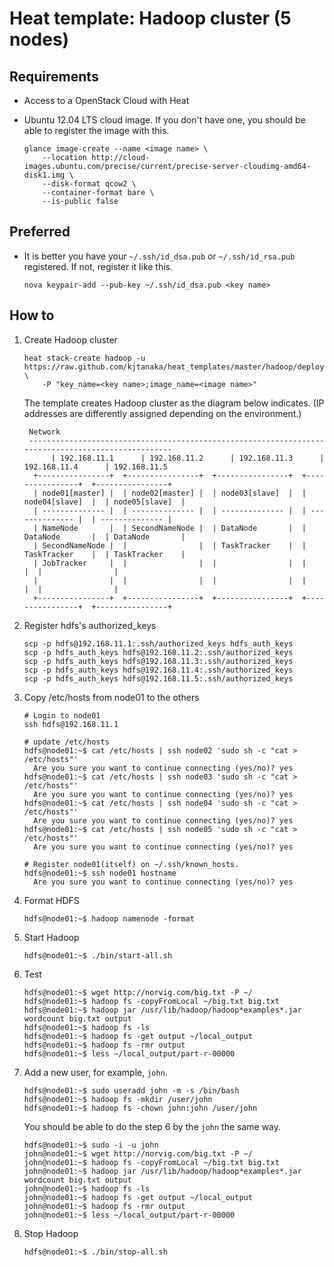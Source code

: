 Heat template: Hadoop cluster (5 nodes)
=======================================

Requirements
------------
* Access to a OpenStack Cloud with Heat
* Ubuntu 12.04 LTS cloud image. If you don't have one, you should be able to register the image with this.

  ```
  glance image-create --name <image name> \
      --location http://cloud-images.ubuntu.com/precise/current/precise-server-cloudimg-amd64-disk1.img \
      --disk-format qcow2 \
      --container-format bare \
      --is-public false
  ```

Preferred
---------
* It is better you have your ``~/.ssh/id_dsa.pub`` or ``~/.ssh/id_rsa.pub`` registered. 
  If not, register it like this.

  ```
  nova keypair-add --pub-key ~/.ssh/id_dsa.pub <key name>
  ```

How to
------

1. Create Hadoop cluster

   ```
   heat stack-create hadoop -u https://raw.github.com/kjtanaka/heat_templates/master/hadoop/deploy_hadoop.yml \
       -P "key_name=<key name>;image_name=<image name>"
   ```

   The template creates Hadoop cluster as the diagram below indicates. (IP addresses are differently 
   assigned depending on the environment.)

   ```
    Network
    ---------------------------------------------------------------------------------------------------
         | 192.168.11.1      | 192.168.11.2      | 192.168.11.3      | 192.168.11.4      | 192.168.11.5
     +----------------+  +----------------+  +----------------+  +----------------+  +----------------+
     | node01[master] |  | node02[master] |  | node03[slave]  |  | node04[slave]  |  | node05[slave]  |
     | -------------- |  | -------------- |  | -------------- |  | -------------- |  | -------------- |
     | NameNode       |  | SecondNameNode |  | DataNode       |  | DataNode       |  | DataNode       |
     | SecondNameNode |  |                |  | TaskTracker    |  | TaskTracker    |  | TaskTracker    |
     | JobTracker     |  |                |  |                |  |                |  |                |
     |                |  |                |  |                |  |                |  |                |
     +----------------+  +----------------+  +----------------+  +----------------+  +----------------+
   ```

2. Register hdfs's authorized_keys

   ```
   scp -p hdfs@192.168.11.1:.ssh/authorized_keys hdfs_auth_keys
   scp -p hdfs_auth_keys hdfs@192.168.11.2:.ssh/authorized_keys
   scp -p hdfs_auth_keys hdfs@192.168.11.3:.ssh/authorized_keys
   scp -p hdfs_auth_keys hdfs@192.168.11.4:.ssh/authorized_keys
   scp -p hdfs_auth_keys hdfs@192.168.11.5:.ssh/authorized_keys
   ```

3. Copy /etc/hosts from node01 to the others

   ```
   # Login to node01
   ssh hdfs@192.168.11.1

   # update /etc/hosts
   hdfs@node01:~$ cat /etc/hosts | ssh node02 'sudo sh -c "cat > /etc/hosts"'
     Are you sure you want to continue connecting (yes/no)? yes
   hdfs@node01:~$ cat /etc/hosts | ssh node03 'sudo sh -c "cat > /etc/hosts"'
     Are you sure you want to continue connecting (yes/no)? yes
   hdfs@node01:~$ cat /etc/hosts | ssh node04 'sudo sh -c "cat > /etc/hosts"'
     Are you sure you want to continue connecting (yes/no)? yes
   hdfs@node01:~$ cat /etc/hosts | ssh node05 'sudo sh -c "cat > /etc/hosts"'
     Are you sure you want to continue connecting (yes/no)? yes

   # Register node01(itself) on ~/.ssh/known_hosts.
   hdfs@node01:~$ ssh node01 hostname
     Are you sure you want to continue connecting (yes/no)? yes
   ```

4. Format HDFS

   ```
   hdfs@node01:~$ hadoop namenode -format
   ```

5. Start Hadoop

   ```
   hdfs@node01:~$ ./bin/start-all.sh
   ```

6. Test

   ```
   hdfs@node01:~$ wget http://norvig.com/big.txt -P ~/
   hdfs@node01:~$ hadoop fs -copyFromLocal ~/big.txt big.txt
   hdfs@node01:~$ hadoop jar /usr/lib/hadoop/hadoop*examples*.jar wordcount big.txt output
   hdfs@node01:~$ hadoop fs -ls
   hdfs@node01:~$ hadoop fs -get output ~/local_output
   hdfs@node01:~$ hadoop fs -rmr output
   hdfs@node01:~$ less ~/local_output/part-r-00000
   ```

7. Add a new user, for example, ``john``.

   ```
   hdfs@node01:~$ sudo useradd john -m -s /bin/bash
   hdfs@node01:~$ hadoop fs -mkdir /user/john
   hdfs@node01:~$ hadoop fs -chown john:john /user/john
   ```

   You should be able to do the step 6 by the ``john`` the same way.

   ```
   hdfs@node01:~$ sudo -i -u john
   john@node01:~$ wget http://norvig.com/big.txt -P ~/
   john@node01:~$ hadoop fs -copyFromLocal ~/big.txt big.txt
   john@node01:~$ hadoop jar /usr/lib/hadoop/hadoop*examples*.jar wordcount big.txt output
   john@node01:~$ hadoop fs -ls
   john@node01:~$ hadoop fs -get output ~/local_output
   john@node01:~$ hadoop fs -rmr output
   john@node01:~$ less ~/local_output/part-r-00000
   ```

8. Stop Hadoop

   ```
   hdfs@node01:~$ ./bin/stop-all.sh
   ```
